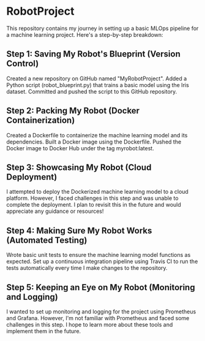 # RobotProject

This repository contains my journey in setting up a basic MLOps pipeline for a machine learning project. Here's a step-by-step breakdown:

## Step 1: Saving My Robot's Blueprint (Version Control)

Created a new repository on GitHub named "MyRobotProject".
Added a Python script (robot_blueprint.py) that trains a basic model using the Iris dataset.
Committed and pushed the script to this GitHub repository.

## Step 2: Packing My Robot (Docker Containerization)
Created a Dockerfile to containerize the machine learning model and its dependencies.
Built a Docker image using the Dockerfile.
Pushed the Docker image to Docker Hub under the tag myrobot:latest.

## Step 3: Showcasing My Robot (Cloud Deployment)
I attempted to deploy the Dockerized machine learning model to a cloud platform. However, I faced challenges in this step and was unable to complete the deployment. I plan to revisit this in the future and would appreciate any guidance or resources!

## Step 4: Making Sure My Robot Works (Automated Testing)
Wrote basic unit tests to ensure the machine learning model functions as expected.
Set up a continuous integration pipeline using Travis CI to run the tests automatically every time I make changes to the repository.

## Step 5: Keeping an Eye on My Robot (Monitoring and Logging)
I wanted to set up monitoring and logging for the project using Prometheus and Grafana. However, I'm not familiar with Prometheus and faced some challenges in this step. I hope to learn more about these tools and implement them in the future.
